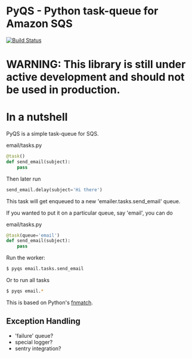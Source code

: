 # PyQS - Python task-queue for Amazon SQS

[![Build Status](https://travis-ci.org/spulec/PyQS.png?branch=master)](https://travis-ci.org/spulec/PyQS)

# WARNING: This library is still under active development and should not be used in production.

# In a nutshell

PyQS is a simple task-queue for SQS.

email/tasks.py
```python
@task()
def send_email(subject):
    pass
```

Then later run
```python
send_email.delay(subject='Hi there')
```

This task will get enqueued to a new 'emailer.tasks.send_email' queue.

If you wanted to put it on a particular queue, say 'email', you can do

email/tasks.py
```python
@task(queue='email')
def send_email(subject):
    pass
```


Run the worker:

```bash
$ pyqs email.tasks.send_email
```

Or to run all tasks

```bash
$ pyqs email.*
```

This is based on Python's [fnmatch](http://docs.python.org/2/library/fnmatch.html).


## Exception Handling
- 'failure' queue?
- special logger?
- sentry integration?

